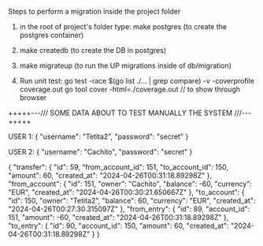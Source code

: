 Steps to perform a migration inside the project folder

1. in the root of project's folder type:
make postgres (to create the postgres container)

2. make createdb (to create the DB in postgres)

3. make migrateup (to run the UP migrations inside of db/migration)

4. Run unit test:
go test -race $(go list ./... | grep compare) -v -coverprofile coverage.out
go tool cover -html=./coverage.out // to show through browser

+++++---/// SOME DATA ABOUT TO TEST MANUALLY THE SYSTEM ///---+++++

USER 1:
{
    "username": "Tetita2",
    "password": "secret"
}

USER 2:
{
    "username": "Cachito",
    "password": "secret"
}

{
    "transfer": {
        "id": 59,
        "from_account_id": 151,
        "to_account_id": 150,
        "amount": 60,
        "created_at": "2024-04-26T00:31:18.89298Z"
    },
    "from_account": {
        "id": 151,
        "owner": "Cachito",
        "balance": -60,
        "currency": "EUR",
        "created_at": "2024-04-26T00:30:21.650667Z"
    },
    "to_account": {
        "id": 150,
        "owner": "Tetita2",
        "balance": 60,
        "currency": "EUR",
        "created_at": "2024-04-26T00:27:30.315097Z"
    },
    "from_entry": {
        "id": 89,
        "account_id": 151,
        "amount": -60,
        "created_at": "2024-04-26T00:31:18.89298Z"
    },
    "to_entry": {
        "id": 90,
        "account_id": 150,
        "amount": 60,
        "created_at": "2024-04-26T00:31:18.89298Z"
    }
}